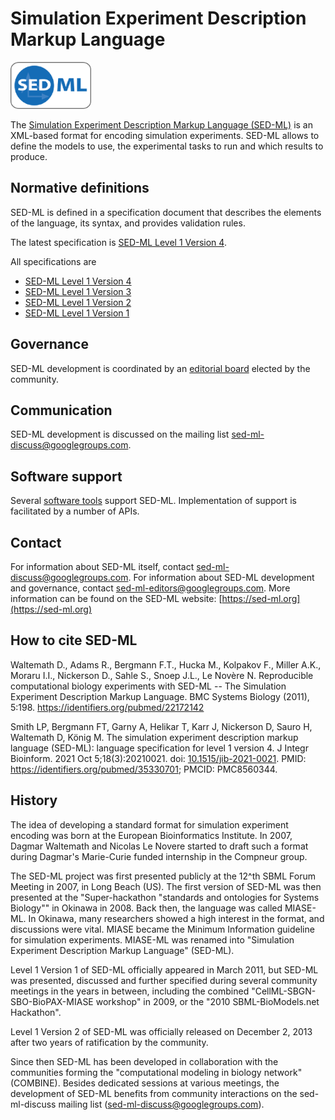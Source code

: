 # Simulation Experiment Description Markup Language
<img src="./files/sed-ml.png" alt="SED-ML logo" height="75"/>

The [Simulation Experiment Description Markup Language (SED-ML)](https://sed-ml.org/) is an XML-based format for encoding simulation experiments. SED-ML allows to define the models to use, the experimental tasks to run and which results to produce.

## Normative definitions
SED-ML is defined in a specification document that describes the elements of the language, its syntax, and provides validation rules.

The latest specification is [SED-ML Level 1 Version 4](https://identifiers.org/combine.specifications:sed-ml.level-1.version-4).
 
All specifications are
* [SED-ML Level 1 Version 4](https://identifiers.org/combine.specifications:sed-ml.level-1.version-4)
* [SED-ML Level 1 Version 3](https://identifiers.org/combine.specifications:sed-ml.level-1.version-3)
* [SED-ML Level 1 Version 2](https://identifiers.org/combine.specifications:sed-ml.level-1.version-2)
* [SED-ML Level 1 Version 1](https://identifiers.org/combine.specifications:sed-ml.level-1.version-1)

## Governance
SED-ML development is coordinated by an [editorial board](https://sed-ml.org/about.html) elected by the community.

## Communication
SED-ML development is discussed on the mailing list [sed-ml-discuss@googlegroups.com](https://groups.google.com/d/forum/sed-ml-discuss).

## Software support
Several [software tools](http://sed-ml.org/showcase.html) support SED-ML. Implementation of support is facilitated by a number of APIs.

## Contact
For information about SED-ML itself, contact [sed-ml-discuss@googlegroups.com](https://groups.google.com/d/forum/sed-ml-discuss). For information about SED-ML development and governance, contact [sed-ml-editors@googlegroups.com](mailto:sed-ml-editors@googlegroups.com). More information can be found on the SED-ML website: [https://sed-ml.org](https://sed-ml.org)

## How to cite SED-ML
Waltemath D., Adams R., Bergmann F.T., Hucka M., Kolpakov F., Miller A.K., Moraru I.I., Nickerson D., Sahle S., Snoep J.L., Le Novère N. Reproducible computational biology experiments with SED-ML -- The Simulation Experiment Description Markup Language. BMC Systems Biology (2011), 5:198. https://identifiers.org/pubmed/22172142

Smith LP, Bergmann FT, Garny A, Helikar T, Karr J, Nickerson D, Sauro H, Waltemath D, König M. The simulation experiment description markup language (SED-ML): language specification for level 1 version 4. J Integr Bioinform. 2021 Oct 5;18(3):20210021. doi: [10.1515/jib-2021-0021](https://doi.org/10.1515/jib-2021-0021). PMID: https://identifiers.org/pubmed/35330701; PMCID: PMC8560344.


## History
The idea of developing a standard format for simulation experiment encoding was born at the European Bioinformatics Institute. In 2007, Dagmar Waltemath and Nicolas Le Novere started to draft such a format during Dagmar's Marie-Curie funded internship in the Compneur group.

The SED-ML project was first presented publicly at the 12^th SBML Forum Meeting in 2007, in Long Beach (US). The first version of SED-ML was then presented at the "Super-hackathon "standards and ontologies for Systems Biology"" in Okinawa in 2008. Back then, the language was called MIASE-ML. In Okinawa, many researchers showed a high interest in the format, and discussions were vital. MIASE became the Minimum Information guideline for simulation experiments. MIASE-ML was renamed into "Simulation Experiment Description Markup Language" (SED-ML).

Level 1 Version 1 of SED-ML officially appeared in March 2011, but SED-ML was presented, discussed and further specified during several community meetings in the years in between, including the combined "CellML-SBGN-SBO-BioPAX-MIASE workshop" in 2009, or the "2010 SBML-BioModels.net Hackathon".

Level 1 Version 2 of SED-ML was officially released on December 2, 2013 after two years of ratification by the community.

Since then SED-ML has been developed in collaboration with the communities forming the "computational modeling in biology network" (COMBINE). Besides dedicated sessions at various meetings, the development of SED-ML benefits from community interactions on the sed-ml-discuss mailing list ([sed-ml-discuss@googlegroups.com](https://groups.google.com/d/forum/sed-ml-discuss)).
